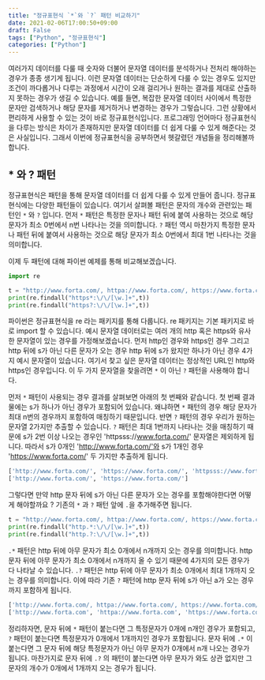 ```yaml
---
title: "정규표현식 `*`와 `?` 패턴 비교하기"
date: 2021-02-06T17:00:50+09:00
draft: False
tags: ["Python", "정규표현식"]
categories: ["Python"]
---
```


여러가지 데이터를 다룰 때 숫자와 더불어 문자열 데이터를 분석하거나 전처리 해야하는 경우가 종종 생기게 됩니다. 이런 문자열 데이터는 단순하게  다룰 수 있는 경우도 있지만 조건이 까다롭거나 다루는 과정에서 시간이 오래 걸리거나 원하는 결과를 제대로 산출하지 못하는 경우가 생길 수 있습니다. 예를 들면, 복잡한 문자열 데이터 사이에서 특정한 문자만 검색하거나 해당 문자를 제거하거나 변경하는 경우가 그렇습니다. 그런 상황에서 편리하게 사용할 수 있는 것이 바로 정규표현식입니다. 프로그래밍 언어마다 정규표현식을 다루는 방식은 차이가 존재하지만 문자열 데이터를 더 쉽게 다룰 수 있게 해준다는 것은 사실입니다. 그래서 이번에 정규표현식을 공부하면서 헷갈렸던 개념들을 정리해볼까 합니다.

## * 와 ? 패턴

정규표현식은 패턴을 통해 문자열 데이터를 더 쉽게 다룰 수 있게 만들어 줍니다. 정규표현식에는 다양한 패턴들이 있습니다. 여기서 살펴볼 패턴은 문자의 개수와 관련있는 패턴인 `*` 와 `?` 입니다. 먼저 `*` 패턴은 특정한 문자나 패턴 뒤에 붙여 사용하는 것으로 해당 문자가 최소 0번에서 n번 나타나는 것을 의미합니다. `?` 패턴 역시 마찬가지 특정한 문자나 패턴 뒤에 붙여서 사용하는 것으로 해당 문자가 최소 0번에서 최대 1번 나타나는 것을 의미합니다.

이제 두 패턴에 대해 파이썬 예제를 통해 비교해보겠습니다.

```python
import re

t = "http://www.forta.com/, httpa://www.forta.com/, https://www.forta.com/, httpsss://www.forta.com/"
print(re.findall("https*:\/\/[\w.]+",t))
print(re.findall("https?:\/\/[\w.]+",t))
```

파이썬은 정규표현식을 re 라는 패키지를 통해 다룹니다. re 패키지는 기본 패키지로 바로 import 할 수 있습니다. 예시 문자열 데이터로는 여러 개의 http 혹은 https와 유사한 문자열이 있는 경우를 가정해보겠습니다. 먼저 http인 경우와 https인 경우 그리고 http 뒤에 s가 아닌 다른 문자가 오는 경우 http 뒤에 s가 왔지만 하나가 아닌 경우 4가지 예시 문자열이 있습니다. 여기서 찾고 싶은 문자열 데이터는 정상적인 URL인 http와 https인 경우입니다. 이 두 가지 문자열을 찾을려면 `*` 이 아닌 `?` 패턴을 사용해야 합니다.

먼저 `*` 패턴이 사용되는 경우 결과를 살펴보면 아래의 첫 번째와 같습니다. 첫 번째 결과물에는 s가 하나가 아닌 경우가 포함되어 있습니다. 왜냐하면 `*` 패턴의 경우 해당 문자가 최대 n번의 경우까지 포함하여 매칭하기 때문입니다. 반면 `?` 패턴의 경우 우리가 원하는 문자열 2가지만 추출할 수 있습니다. `?` 패턴은 최대 1번까지 나타나는 것을 매칭하기 때문에 s가 2번 이상 나오는 경우인 'httpsss://www.forta.com/' 문자열은 제외하게 됩니다. 따라서 s가 0개인 'http://www.forta.com/'와 s가 1개인 경우 'https://www.forta.com/' 두 가지만 추출하게 됩니다.

```python
['http://www.forta.com/', 'https://www.forta.com/', 'httpsss://www.forta.com/']
['http://www.forta.com/', 'https://www.forta.com/']
```

그렇다면 만약 http 문자 뒤에 s가 아닌 다른 문자가 오는 경우를 포함해야한다면 어떻게 해야할까요 ?  기존의 `*` 과 `?` 패턴 앞에 `.`을 추가해주면 됩니다.

```python
t = "http://www.forta.com/, httpa://www.forta.com/, https://www.forta.com/, httpsss://www.forta.com/"
print(re.findall("http.*:\/\/[\w.]+",t))
print(re.findall("http.?:\/\/[\w.]+",t))
```

`.*` 패턴은 http 뒤에 아무 문자가 최소 0개에서 n개까지 오는 경우를 의미합니다. http 문자 뒤에 아무 문자가 최소 0개에서 n개까지 올 수 있기 때문에 4가지의 모든 경우가 다 나타날 수 있습니다. `.?` 패턴은 http 뒤에 아무 문자가 최소 0개에서 최대 1개까지 오는 경우를 의미합니다. 이에 따라 기존 `?` 패턴에 http 문자 뒤에 s가 아닌 a가 오는 경우까지 포함하게 됩니다.

```python
['http://www.forta.com/, httpa://www.forta.com/, https://www.forta.com/, httpsss://www.forta.com']
['http://www.forta.com', 'httpa://www.forta.com', 'https://www.forta.com']
```

정리하자면, 문자 뒤에 `*` 패턴이 붙는다면 그 특정문자가 0개에 n개인 경우가 포함되고, `?` 패턴이 붙는다면 특정문자가 0개에서 1개까지인 경우가 포함됩니다. 문자 뒤에 `.*` 이 붙는다면 그 문자 뒤에 해당 특정문자가 아닌 아무 문자가 0개에서 n개 나오는 경우가 됩니다. 마찬가지로 문자 뒤에 `.?` 의 패턴이 붙는다면 아무 문자가 와도 상관 없지만 그 문자의 개수가 0개에서 1개까지 오는 경우가 됩니다. 